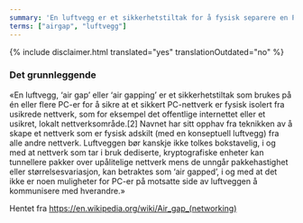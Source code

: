 ```yaml
---
summary: 'En luftvegg er et sikkerhetstiltak for å fysisk separere en PC eller enhet fra alle andre nettverk, som for eksempel internettet.'
terms: ["airgap", "luftvegg"]
---
```


{% include disclaimer.html translated="yes" translationOutdated="no" %}

### Det grunnleggende

«En luftvegg, ‘air gap’ eller ‘air gapping’ er et sikkerhetstiltak som
brukes på én eller flere PC-er for å sikre at et sikkert PC-nettverk er
fysisk isolert fra usikrede nettverk, som for eksempel det offentlige
internettet eller et usikret, lokalt nettverksområde.[2] Navnet har sitt
opphav fra teknikken av å skape et nettverk som er fysisk adskilt (med en
konseptuell luftvegg) fra alle andre nettverk. Luftveggen bør kanskje ikke
tolkes bokstavelig, i og med at nettverk som tar i bruk dediserte,
kryptografiske enheter kan tunnellere pakker over upålitelige nettverk mens
de unngår pakkehastighet eller størrelsesvariasjon, kan betraktes som ‘air
gapped’, i og med at det ikke er noen muligheter for PC-er på motsatte side
av luftveggen å kommunisere med hverandre.»

Hentet fra https://en.wikipedia.org/wiki/Air_gap_(networking)
